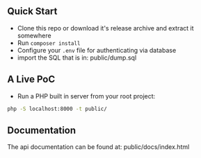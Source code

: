 ## Quick Start

- Clone this repo or download it's release archive and extract it somewhere
- Run `composer install`
- Configure your `.env` file for authenticating via database
- import the SQL that is in: public/dump.sql

## A Live PoC

- Run a PHP built in server from your root project:

```sh
php -S localhost:8000 -t public/
```

## Documentation
The api documentation can be found at: public/docs/index.html

